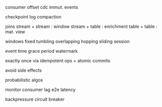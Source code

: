 ---
---
consumer offset
cdc
immut. events

checkpoint
log compaction

joins
stream + stream : window
stream + table : enrichment
table + table : mat. view

windows
fixed tumbling
overlapping hopping
sliding
session

event time
grace period
watermark

exactly once via idempotent ops + atomic commits

avoid side effects

probabilistic algos

monitor
consumer lag
e2e latency

backpressure
circuit breaker
